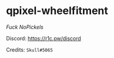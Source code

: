 # qpixel-wheelfitment

*Fuck NoPickels*

Discord: https://r1c.pw/discord

Credits: `Skull#5065`
<!-- <p align="center">
  <img alig src=""/>
</p> -->
